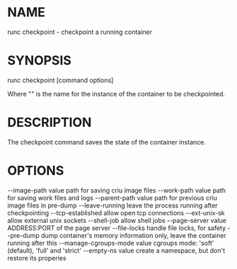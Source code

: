 # NAME
   runc checkpoint - checkpoint a running container

# SYNOPSIS
   runc checkpoint [command options] <container-id>

Where "<container-id>" is the name for the instance of the container to be
checkpointed.

# DESCRIPTION
   The checkpoint command saves the state of the container instance.

# OPTIONS
   --image-path value           path for saving criu image files
   --work-path value            path for saving work files and logs
   --parent-path value          path for previous criu image files in pre-dump
   --leave-running              leave the process running after checkpointing
   --tcp-established            allow open tcp connections
   --ext-unix-sk                allow external unix sockets
   --shell-job                  allow shell jobs
   --page-server value          ADDRESS:PORT of the page server
   --file-locks                 handle file locks, for safety
   --pre-dump                   dump container's memory information only, leave the container running after this
   --manage-cgroups-mode value  cgroups mode: 'soft' (default), 'full' and 'strict'
   --empty-ns value             create a namespace, but don't restore its properies
